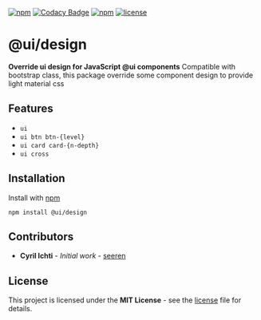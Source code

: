  [![npm](https://img.shields.io/npm/dt/@ui/design.svg)](https://www.npmjs.com/package/@ui/design) [![Codacy Badge](https://api.codacy.com/project/badge/Grade/e933f03e70a34c7bbd45a31f521f3b02)](https://www.codacy.com/app/seeren/ui-design?utm_source=github.com&amp;utm_medium=referral&amp;utm_content=seeren/ui-design&amp;utm_campaign=Badge_Grade) [![npm](https://img.shields.io/npm/v/@ui/design.svg)](https://www.npmjs.com/package/@ui/design) [![license](https://img.shields.io/badge/license-MIT-blue.svg)](LICENSE)

# @ui/design
**Override ui design for JavaScript @ui components**
Compatible with bootstrap class, this package override some component design to provide light material css

## Features
* `ui`
* `ui btn btn-{level}`
* `ui card card-{n-depth}`
* `ui cross`


## Installation
Install with [npm](https://www.npmjs.com/package/@ui/design)
```
npm install @ui/design
```

##  Contributors
* **Cyril Ichti** - *Initial work* - [seeren](https://github.com/seeren)

## License
This project is licensed under the **MIT License** - see the [license](LICENSE) file for details.